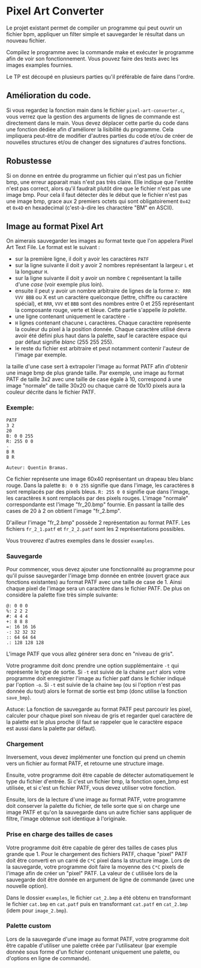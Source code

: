 
# Pixel Art Converter


Le projet existant permet de compiler un programme qui peut ouvrir un fichier bpm, appliquer un filter simple et sauvegarder le résultat dans un nouveau fichier.

Compilez le programme avec la commande make et exécuter le programme afin de voir son fonctionnement. Vous pouvez faire des tests avec les images examples fournies.

Le TP est découpé en plusieurs parties qu'il préférable de faire dans l'ordre.

## Amélioration du code.

Si vous regardez la fonction main dans le fichier `pixel-art-converter.c`, vous verrez que la gestion des arguments de lignes de commande est directement dans le main. 
Vous devez déplacer cette partie du code dans une fonction dédiée afin d'améliorer la lisibilité du programme. Cela impliquera peut-être de modifier d'autres parties du code et/ou de créer de nouvelles structures et/ou de changer des signatures d'autres fonctions.

## Robustesse

Si on donne en entrée du programme un fichier qui n'est pas un fichier bmp, une erreur apparait mais n'est pas très claire. Elle indique que l'entête n'est pas correct, alors qu'il faudrait plutôt dire que le fichier n'est pas une image bmp. Pour cela il faut détecter dès le début que le fichier n'est pas une image bmp, grace aux 2 premiers octets qui sont obligatoirement `0x42` et `0x4D` en hexadecimal (c'est-à-dire les charactère "BM" en ASCII).

## Image au format Pixel Art

On aimerais sauvegarder les images au format texte que l'on appelera Pixel Art Text File.
Le format est le suivant :
* sur la première ligne, il doit y avoir les caractères `PATF`
* sur la ligne suivante il doit y avoir 2 nombres représentant la largeur `L` et la longueur `H`.
* sur la ligne suivante il doit y avoir un nombre `C` représentant la taille d'une *case* (voir exemple plus loin).
* ensuite il peut y avoir un nombre arbitraire de lignes de la forme `X: RRR VVV BBB` ou X est un caractère quelconque (lettre, chiffre ou caractère spécial), et `RRR`, `VVV` et `BBB` sont des nombres entre 0 et 255 représentant la composante rouge, verte et bleue. Cette partie s'appelle *la palette*.
* une ligne contenant uniquement le caractère `-`
* `H` lignes contenant chacune `L` caractères. Chaque caractère représente la couleur du pixel à la position donnée. Chaque caractère utilisé devra avoir été défini plus haut dans la palette, sauf le caractère espace qui par défaut signifie *blanc* (255 255 255).
* le reste du fichier est arbitraire et peut notamment contenir l'auteur de l'image par exemple.

la taille d'une case sert à extrapoler l'image au format PATF afin d'obtenir une image bmp de plus grande taille. 
Par exemple, une image au format PATF de taille 3x2 avec une taille de case égale à 10, correspond à une image "normale" de taille 30x20 ou chaque carré de 10x10 pixels aura la couleur décrite dans le fichier PATF.

### Exemple:

```
PATF
3 2
20
B: 0 0 255
R: 255 0 0
-
B R
B R

Auteur: Quentin Bramas.
```

Ce fichier représente une image 60x40 représentant un drapeau bleu blanc rouge. Dans la palette `B: 0 0 255` signifie que dans l'image, les caractères `B` sont remplacés par des pixels bleus. `R: 255 0 0` signifie que dans l'image, les caractères `R` sont remplacés par des pixels rouges.
L'image "normale" correspondante est l'image "fr_20.bmp" fournie. En passant la taille des cases de 20 à 2 on obtient l'image "fr_2.bmp".

D'ailleur l'image "fr_2.bmp" possède 2 représentation au format PATF. Les fichiers `fr_2_1.patf` et `fr_2_2.patf` sont les 2 représentations possibles.

Vous trouverez d'autres exemples dans le dossier `examples`.

### Sauvegarde

Pour commencer, vous devez ajouter une fonctionnalité au programme pour qu'il puisse sauvegarder l'image bmp donnée en entrée (ouvert grace aux fonctions existantes) au format PATF avec une taille de case de 1. Ainsi chaque pixel de l'image sera un caractère dans le fichier PATF.
De plus on considère la palette fixe très simple suivante:
```
@: 0 0 0
%: 2 2 2
#: 4 4 4
+: 8 8 8
=: 16 16 16
-: 32 32 32
:: 64 64 64
.: 128 128 128
```

L'image PATF que vous allez générer sera donc en "niveau de gris".

Votre programme doit donc prendre une option supplémentaire `-t` qui représente le type de sortie. Si `-t` est suivie de la chaine `patf` alors votre programme doit enregistrer l'image au fichier patf dans le fichier indiqué par l'option `-o`. Si `-t` est suivie de la chaine `bmp` (ou si l'option n'est pas donnée du tout) alors le format de sortie est bmp (donc utilise la fonction `save_bmp`).

Astuce: La fonction de sauvegarde au format PATF peut parcourir les pixel, calculer pour chaque pixel son niveau de gris et regarder quel caractère de la palette est le plus proche (il faut se rappeler que le caractère espace ` ` est aussi dans la palette par défaut).

### Chargement

Inversement, vous devez implémenter une fonction qui prend un chemin vers un fichier au format PATF, et retourne une structure image.

Ensuite, votre programme doit être capable de détecter automatiquement le type du fichier d'entrée. Si c'est un fichier bmp, la fonction open_bmp est utilisée, et si c'est un fichier PATF, vous devez utiliser votre fonction. 

Ensuite, lors de la lecture d'une image au format PATF, votre programme doit conserver la palette du fichier, de telle sorte que si on charge une image PATF et qu'on la sauvegarde dans un autre fichier sans appliquer de filtre, l'image obtenue soit identique à l'originale.


### Prise en charge des tailles de cases

Votre programme doit être capable de gérer des tailles de cases plus grande que 1. Pour le chargement des fichiers PATF, chaque "pixel" PATF doit être converti en un carré de `C*C` pixel dans la structure image.
Lors de la sauvegarde, votre programme doit faire la moyenne des `C*C` pixels de l'image afin de créer un "pixel" PATF. La valeur de `C` utilisée lors de la sauvegarde doit être donnée en argument de ligne de commande (avec une nouvelle option).

Dans le dossier `examples`, le fichier `cat_2.bmp` a été obtenu en transformant le fichier `cat.bmp` en `cat.patf` puis en transformant `cat.patf` en `cat_2.bmp` (idem pour `image_2.bmp`).

### Palette custom

Lors de la sauvegarde d'une image au format PATF, votre programme doit être capable d'utiliser une palette créée par l'utilisateur (par exemple donnée sous forme d'un fichier contenant uniquement une palette, ou d'options en ligne de commande).


